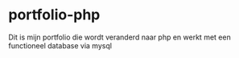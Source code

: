 # portfolio-php

Dit is mijn portfolio die wordt veranderd naar php en werkt met een functioneel database via mysql